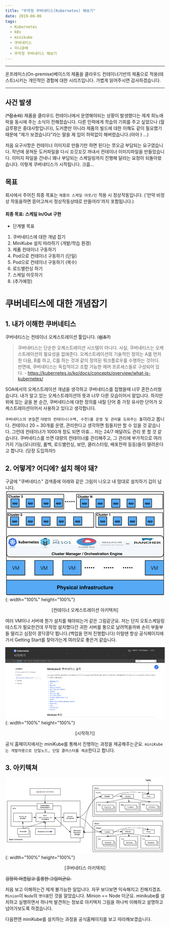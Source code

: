 ```yaml
---
title: "무작정 쿠버네티스(Kubernetes) 해보기"
date: 2019-08-06
tags:
  - Kubernetes
  - k8s
  - minikube
  - 쿠버네티스
  - 미니큐베
  - 무작정 쿠버네티스 해보기
---
```


***********
온프레미스(On-premise)베이스의 제품을 클라우드 컨테이너기반의 제품으로 적용(테스트)시키는 개인적인 경험에 대한 시리즈입니다. 가볍게 읽어주시면 감사하겠습니다.

***********

사건 발생
---
(~~*잡소리~~) 제품을 클라우드 컨테이너에서 운영해야되는 상황이 발생했다는 제게 희노애락을 동시에 주는 소식이 전해졌습니다. 다른 인력에게 학습의 기회를 주고 싶었으나 (월급루팡은 중대사항입니다), 도커뿐만 아니라 제품의 빌드에 대한 이해도 같이 필요했기 때문에 "제가 보겠습니다"라는 말을 제 입이 허락없이 해버렸습니다.(아아ㅏ...)

처음 요구사항은 컨테이너 이미지로 만들기만 하면 된다는 쪼오금 부담되는 요구였습니다. 작년에 꿍쳐둔 도커파일을 다시 꼬깃꼬깃 꺼내서 컨테이너 이미지파일을 만들었습니다. 이미지 파일을 건네니 꽤나 부담되는 스케일링까지 진행해 달라는 요청이 되돌아왔습니다. 이렇게 쿠버네티스가 시작됩니다. 크흡...

목표
---
회사에서 주어진 최종 목표는 `제품의 스케일 아웃/인` 적용 시 정상작동입니다. ('만약 비정상 작동을하면 뜯어고쳐서 정상작동상태로 만들어라'까지 포함됩니다.)

#### 최종 목표: 스케일 In/Out 구현
- 단계별 목표
1. 쿠버네티스에 대한 개념 잡기
2. MiniKube 설치 따라하기 (개발/학습 환경)
3. 제품 컨테이너 구동하기
4. Pod으로 컨테이너 구동하기 (단일)
5. Pod으로 컨테이너 구동하기 (복수)
6. 로드밸런싱 하기
7. 스케일 아웃하기
8. (추가예정)

# 쿠버네티스에 대한 개념잡기
1\. 내가 이해한 쿠버네티스
---
쿠버네티스는 컨테이너 오케스트레이션 툴입니다. (~~쉽죠?~~)
>쿠버네티스는 단순한 오케스트레이션 시스템이 아니다. 사실, 쿠버네티스는 오케스트레이션의 필요성을 없애준다. 오케스트레이션의 기술적인 정의는 A를 먼저 한 다음, B를 하고, C를 하는 것과 같이 정의된 워크플로우를 수행하는 것이다. 반면에, 쿠버네티스는 독립적이고 조합 가능한 제어 프로세스들로 구성되어 있다. - https://kubernetes.io/ko/docs/concepts/overview/what-is-kubernetes/

SOA에서의 오케스트레이션 개념을 생각하고 쿠버네티스를 접했을때 너무 혼란스러웠습니다. 내가 알고 있는 오케스트레이션의 뜻과 너무 다른 모습이어서 말입니다. 하지만 위에 있는 글을 본 순간, 쿠버네티스에 대한 정의를 내릴 단어 중 가장 유사한 단어가 오케스트레이션이어서 사용하고 있다고 생각합니다.

`쿠버네티스의 본질`은 `대량의 컨테이너(수백, 수천)를 운영 및 관리를 도와주는 툴`이라고 봅니다. 컨테이너 20 ~ 30개를 운영, 관리한다고 생각하면 힘들지만 할 수 있을 것 같습니다. 그런데 컨테이너가 1000개 정도 되면 아휴... 저는 24/7 매달려도 관리 못 할 것 같습니다. 쿠버네티스를 쓰면 대량의 컨테이너를 관리해주고, 그 관리에 부가적으로 여러가지 기능(모니터링, 롤백, 로드밸런싱, 보안, 클러스터링, 배포전략 등등)들이 딸려온다고 합니다. (당장 도입하자!)

2\. 어떻게? 어디에? 설치 해야 돼?
---
구글에 "쿠버네티스" 검색중에 아래와 같은 그림이 나오고 내 맘대로 설치하기 겁이 납니다. 
![Container Orchestration](../../../assets/images/kubernetes/Container-orchestration-engines.png){: width="100%" height="100%"}<center>[컨테이너 오케스트레이션 아키텍처]</center>

여러 VM이나 서버에 뭔가 설치를 해야되는거 같은 그림같군요. 저는 단지 오토스케일링 테스트가 필요한건데 무작정 설치했다간 귀한 서버를 통으로 날려먹을까봐 손이 부들부들 떨리고 심장이 콩닥콩닥 뜁니다.(백업을 먼저 진행합니다) 이럴땐 항상 공식페이지에 가서 Getting Start를 찾아가는게 여러모로 좋은거 같습니다.


![Container Orchestration](../../../assets/images/kubernetes/kubernetes_getting_start_01.PNG){: width="100%" height="100%"}<center>[시작하기]</center>

공식 홈페이지에서는 miniKube를 통해서 진행하는 과정을 제공해주는군요. `miniKube는 개발자용으로 단일노드, 단일 클러스터를 제공`한다고 합니다.

3\. 아키텍쳐
---
![Container Orchestration](../../../assets/images/kubernetes/Kubernetes_architecture_diagram_small.png){: width="100%" height="100%"}<center>[쿠버네티스 아키텍처]</center>

~~굉장히 아름답고 훌륭한 그림이군요.~~

처음 보고 이해하는건 제게 불가능한 일입니다. 자꾸 보다보면 익숙해지고 친해지겠죠. `Minion`이 `Node`의 `옛이름`인 것을 알았습니다. Minion == Node 이군요. minikube를 설치하고 실행하면서 하나씩 발견하는 정보로 아키텍처 그림을 하나씩 이해하고 설명하고 넘어가보도록 하겠습니다.

다음편엔 miniKube를 설치하는 과정을 공식홈페이지를 보고 따라해보겠습니다.